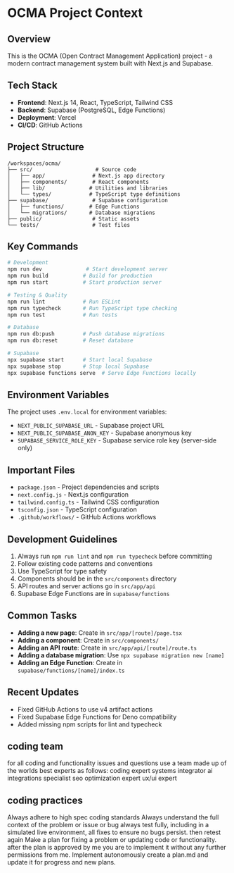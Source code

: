 # OCMA Project Context

## Overview
This is the OCMA (Open Contract Management Application) project - a modern contract management system built with Next.js and Supabase.

## Tech Stack
- **Frontend**: Next.js 14, React, TypeScript, Tailwind CSS
- **Backend**: Supabase (PostgreSQL, Edge Functions)
- **Deployment**: Vercel
- **CI/CD**: GitHub Actions

## Project Structure
```
/workspaces/ocma/
├── src/                    # Source code
│   ├── app/               # Next.js app directory
│   ├── components/        # React components
│   ├── lib/              # Utilities and libraries
│   └── types/            # TypeScript type definitions
├── supabase/              # Supabase configuration
│   ├── functions/        # Edge Functions
│   └── migrations/       # Database migrations
├── public/                # Static assets
└── tests/                 # Test files
```

## Key Commands
```bash
# Development
npm run dev              # Start development server
npm run build           # Build for production
npm run start           # Start production server

# Testing & Quality
npm run lint            # Run ESLint
npm run typecheck       # Run TypeScript type checking
npm run test            # Run tests

# Database
npm run db:push         # Push database migrations
npm run db:reset        # Reset database

# Supabase
npx supabase start      # Start local Supabase
npx supabase stop       # Stop local Supabase
npx supabase functions serve  # Serve Edge Functions locally
```

## Environment Variables
The project uses `.env.local` for environment variables:
- `NEXT_PUBLIC_SUPABASE_URL` - Supabase project URL
- `NEXT_PUBLIC_SUPABASE_ANON_KEY` - Supabase anonymous key
- `SUPABASE_SERVICE_ROLE_KEY` - Supabase service role key (server-side only)

## Important Files
- `package.json` - Project dependencies and scripts
- `next.config.js` - Next.js configuration
- `tailwind.config.ts` - Tailwind CSS configuration
- `tsconfig.json` - TypeScript configuration
- `.github/workflows/` - GitHub Actions workflows

## Development Guidelines
1. Always run `npm run lint` and `npm run typecheck` before committing
2. Follow existing code patterns and conventions
3. Use TypeScript for type safety
4. Components should be in the `src/components` directory
5. API routes and server actions go in `src/app/api`
6. Supabase Edge Functions are in `supabase/functions`

## Common Tasks
- **Adding a new page**: Create in `src/app/[route]/page.tsx`
- **Adding a component**: Create in `src/components/`
- **Adding an API route**: Create in `src/app/api/[route]/route.ts`
- **Adding a database migration**: Use `npx supabase migration new [name]`
- **Adding an Edge Function**: Create in `supabase/functions/[name]/index.ts`

## Recent Updates
- Fixed GitHub Actions to use v4 artifact actions
- Fixed Supabase Edge Functions for Deno compatibility
- Added missing npm scripts for lint and typecheck

## coding team
for all coding and functionality issues and questions use a team made up of the worlds best experts as follows:
coding expert
systems integrator
ai integrations specialist
seo optimization expert
ux/ui expert

## coding practices
Always adhere to high spec coding standards
Always understand the full context of the problem or issue or bug
always test fully, including in a simulated live environment, all fixes to ensure no bugs persist. then retest again
Make a plan for fixing a problem or updating code or functionality. after the plan is approved by me you are to implement it without any further permissions from me. Implement autonomously 
create a plan.md and update it for progress and new plans.
